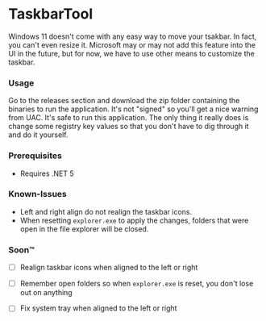 # TaskbarTool
Windows 11 doesn't come with any easy way to move your tsakbar. In fact, you can't even resize it. Microsoft may or may not add this feature into the UI in the future, but for now, we have to use other means to customize the taskbar.

### Usage
Go to the releases section and download the zip folder containing the binaries to run the application. It's not "signed" so you'll get a nice warning from UAC. It's safe to run this application. The only thing it really does is change some registry key values so that you don't have to dig through it and do it yourself.

### Prerequisites
- Requires .NET 5

### Known-Issues
- Left and right align do not realign the taskbar icons.
- When resetting `explorer.exe` to apply the changes, folders that were open in the file explorer will be closed.

### Soon™️
- [ ] Realign taskbar icons when aligned to the left or right
- [ ] Remember open folders so when `explorer.exe` is reset, you don't lose out on anything
- [ ] Fix system tray when aligned to the left or right

